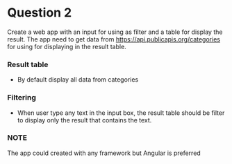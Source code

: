 # Question 2

Create a web app with an input for using as filter and a table for display the result. The app need to get data from https://api.publicapis.org/categories for using for displaying in the result table.

### Result table
- By default display all data from categories
### Filtering
- When user type any text in the input box, the result table should be filter to display only the result that contains the text.
  
### NOTE
The app could created with any framework but Angular is preferred